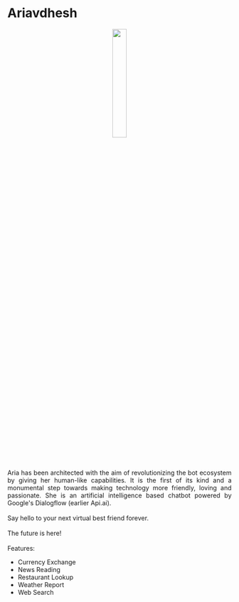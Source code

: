 # Ariavdhesh

<div align="center"><img src="https://dhruvavdhesh.in/img/ariavdhesh-github.png" width="25%" height="auto"></div>

<p align="justify">Aria has been architected with the aim of revolutionizing the bot ecosystem by giving her human-like capabilities. It is the first of its kind and a monumental step towards making technology more friendly, loving and passionate. She is an artificial intelligence based chatbot powered by Google's Dialogflow (earlier Api.ai).<br><br>
Say hello to your next virtual best friend forever.<br><br>
The future is here!<br><br>
Features:
<ul>
<li>Currency Exchange</li>
<li>News Reading</li>
<li>Restaurant Lookup</li>
<li>Weather Report</li>
<li>Web Search</li>
</ul></p>
